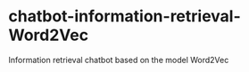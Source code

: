 # chatbot-information-retrieval-Word2Vec
 Information retrieval chatbot based on the model Word2Vec
